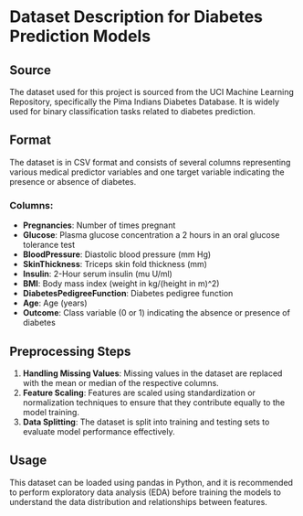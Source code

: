 # Dataset Description for Diabetes Prediction Models

## Source
The dataset used for this project is sourced from the UCI Machine Learning Repository, specifically the Pima Indians Diabetes Database. It is widely used for binary classification tasks related to diabetes prediction.

## Format
The dataset is in CSV format and consists of several columns representing various medical predictor variables and one target variable indicating the presence or absence of diabetes.

### Columns:
- **Pregnancies**: Number of times pregnant
- **Glucose**: Plasma glucose concentration a 2 hours in an oral glucose tolerance test
- **BloodPressure**: Diastolic blood pressure (mm Hg)
- **SkinThickness**: Triceps skin fold thickness (mm)
- **Insulin**: 2-Hour serum insulin (mu U/ml)
- **BMI**: Body mass index (weight in kg/(height in m)^2)
- **DiabetesPedigreeFunction**: Diabetes pedigree function
- **Age**: Age (years)
- **Outcome**: Class variable (0 or 1) indicating the absence or presence of diabetes

## Preprocessing Steps
1. **Handling Missing Values**: Missing values in the dataset are replaced with the mean or median of the respective columns.
2. **Feature Scaling**: Features are scaled using standardization or normalization techniques to ensure that they contribute equally to the model training.
3. **Data Splitting**: The dataset is split into training and testing sets to evaluate model performance effectively.

## Usage
This dataset can be loaded using pandas in Python, and it is recommended to perform exploratory data analysis (EDA) before training the models to understand the data distribution and relationships between features.